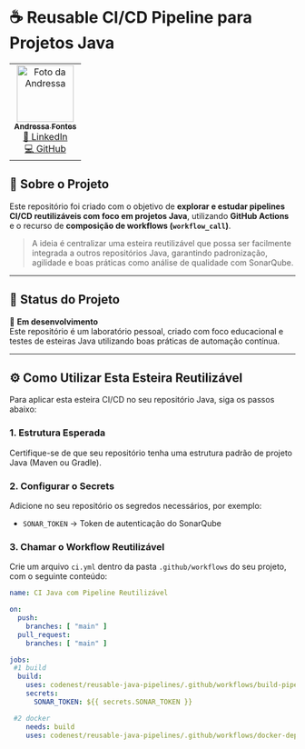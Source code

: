 # ☕ Reusable CI/CD Pipeline para Projetos Java

<table> <tr> <td align="center"> <a href="https://github.com/AndressaFontes"> <img src="https://avatars.githubusercontent.com/AndressaFontes" width="100px;" alt="Foto da Andressa"/> <br /> <sub><b>Andressa Fontes</b></sub> </a> <br /> <a href="https://www.linkedin.com/in/andressa-fontes-3a5435277" target="_blank">🔗 LinkedIn</a> <br /> <a href="https://github.com/AndressaFontes" target="_blank">💻 GitHub</a> </td> </tr> </table>


## 📖 Sobre o Projeto

Este repositório foi criado com o objetivo de **explorar e estudar pipelines CI/CD reutilizáveis com foco em projetos Java**, utilizando **GitHub Actions** e o recurso de **composição de workflows (`workflow_call`)**.

> A ideia é centralizar uma esteira reutilizável que possa ser facilmente integrada a outros repositórios Java, garantindo padronização, agilidade e boas práticas como análise de qualidade com SonarQube.

---

## 🚧 Status do Projeto

📌 **Em desenvolvimento**  
Este repositório é um laboratório pessoal, criado com foco educacional e testes de esteiras Java utilizando boas práticas de automação contínua.

---

## ⚙️ Como Utilizar Esta Esteira Reutilizável

Para aplicar esta esteira CI/CD no seu repositório Java, siga os passos abaixo:

### 1. Estrutura Esperada
Certifique-se de que seu repositório tenha uma estrutura padrão de projeto Java (Maven ou Gradle).

### 2. Configurar o Secrets
Adicione no seu repositório os segredos necessários, por exemplo:

- `SONAR_TOKEN` → Token de autenticação do SonarQube

### 3. Chamar o Workflow Reutilizável
Crie um arquivo `ci.yml` dentro da pasta `.github/workflows` do seu projeto, com o seguinte conteúdo:

```yaml
name: CI Java com Pipeline Reutilizável

on:
  push:
    branches: [ "main" ]
  pull_request:
    branches: [ "main" ]

jobs:
 #1 build 
  build:
    uses: codenest/reusable-java-pipelines/.github/workflows/build-pipeline.yml@main
    secrets:
      SONAR_TOKEN: ${{ secrets.SONAR_TOKEN }}

 #2 docker
    needs: build
    uses: codenest/reusable-java-pipelines/.github/workflows/docker-deploy.yml@main
